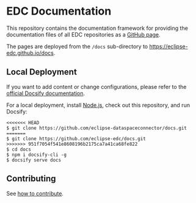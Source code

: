 # EDC Documentation

This repository contains the documentation framework for providing the documentation files of all EDC
repositories as a [GitHub page](https://docs.github.com/en/pages).


The pages are deployed from the `/docs` sub-directory to <https://eclipse-edc.github.io/docs>.


## Local Deployment

If you want to add content or change configurations, please refer to the [official Docsify documentation](https://docsify.js.org/).

For a local deployment, install [Node.js](https://nodejs.org/), check out this repository, and run Docsify:
```commandline
<<<<<<< HEAD
$ git clone https://github.com/eclipse-dataspaceconnector/docs.git
=======
$ git clone https://github.com/eclipse-edc/docs.git
>>>>>>> 951f7054f541e8608196b2175ca7a41ca68fe822
$ cd docs
$ npm i docsify-cli -g
$ docsify serve docs
```

## Contributing


See [how to contribute](docs/submodule/Connector/CONTRIBUTING.md).

